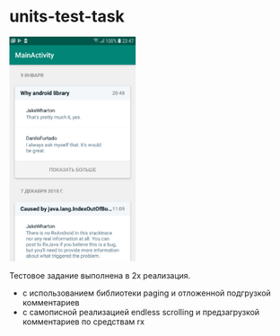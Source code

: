 # units-test-task
<div align="left">
  <img height="400px" src="screen.png"/>
</div>

Тестовое задание выполнена в 2х реализация.
 - с использованием библиотеки paging и отложенной подгрузкой комментариев
 - с самописной реализацией endless scrolling и предзагрузкой комментариев по средствам rx
 
 
